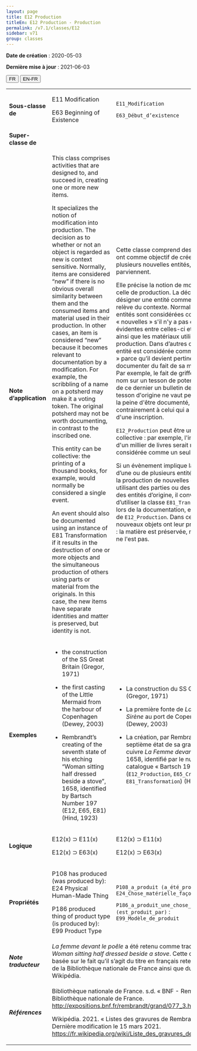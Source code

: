 ```yaml
---
layout: page
title: E12 Production
titleEn: E12 Production - Production
permalink: /v7.1/classes/E12
sidebar: v71
group: classes
---
```


**Date de création** : 2020-05-03

**Dernière mise à jour** : 2021-06-03

<div class="lang-buttons">
  <button id="fr" class="activate">FR</button>
  <button id="en-fr">EN-FR</button>
</div>

<table>
<tbody>
<tr>
<td><strong>Sous-classe de</strong></td>
<td class="en"><p>E11 Modification</p>
<p>E63 Beginning of Existence</p></td>
<td><p><code class="language-plaintext highlighter-rouge">E11_Modification</code></p>
<p><code class="language-plaintext highlighter-rouge">E63_Début_d’existence</code></p></td>
</tr>
<tr>
<td><strong>Super-classe de</strong></td>
<td class="en"></td>
<td></td>
</tr>
<tr>
<td><strong>Note d’application</strong></td>
<td class="en"><p>This class comprises activities that are designed to, and succeed in, creating one or more new items.</p>
<p>It specializes the notion of modification into production. The decision as to whether or not an object is regarded as new is context sensitive. Normally, items are considered “new” if there is no obvious overall similarity between them and the consumed items and material used in their production. In other cases, an item is considered “new” because it becomes relevant to documentation by a modification. For example, the scribbling of a name on a potsherd may make it a voting token. The original potsherd may not be worth documenting, in contrast to the inscribed one.</p>
<p>This entity can be collective: the printing of a thousand books, for example, would normally be considered a single event.</p>
<p>An event should also be documented using an instance of E81 Transformation if it results in the destruction of one or more objects and the simultaneous production of others using parts or material from the originals. In this case, the new items have separate identities and matter is preserved, but identity is not.</p></td>
<td><p>Cette classe comprend des activités qui ont comme objectif de créer une ou plusieurs nouvelles entités, et qui y parviennent.</p>
<p>Elle précise la notion de modification en celle de production. La décision de désigner une entité comme « nouvelle » relève du contexte. Normalement, les entités sont considérées comme « nouvelles » s'il n'y a pas de similarités évidentes entre celles-ci et les objets ainsi que les matériaux utilisés pour leur production. Dans d’autres cas, une entité est considérée comme « nouvelle » parce qu’il devient pertinent de la documenter du fait de sa modification. Par exemple, le fait de griffonner un nom sur un tesson de poterie peut faire de ce dernier un bulletin de vote. Le tesson d'origine ne vaut peut-être pas la peine d'être documenté, contrairement à celui qui a fait l'objet d'une inscription.</p>
<p><code class="language-plaintext highlighter-rouge">E12_Production</code> peut être une entité collective : par exemple, l'impression d'un millier de livres serait normalement considérée comme un seul évènement.</p>
<p>Si un évènement implique la destruction d’une ou de plusieurs entités ainsi que la production de nouvelles entités en utilisant des parties ou des matériaux des entités d’origine, il convient d’utiliser la classe <code class="language-plaintext highlighter-rouge">E81_Transformation</code> lors de la documentation, et ce en plus de <code class="language-plaintext highlighter-rouge">E12_Production</code>. Dans ce cas, les nouveaux objets ont leur propre identité : la matière est préservée, mais l'identité ne l'est pas.</p></td>
</tr>
<tr>
<td><strong>Exemples</strong></td>
<td class="en"><ul>
<li>
<p>the construction of the SS Great Britain (Gregor, 1971)</p>
</li>
<li>
<p>the first casting of the Little Mermaid from the harbour of Copenhagen (Dewey, 2003)</p>
</li>
<li>
<p>Rembrandt’s creating of the seventh state of his etching “Woman sitting half dressed beside a stove”, 1658, identified by Bartsch Number 197 (E12, E65, E81) (Hind, 1923)</p>
</li>
</ul></td>
<td><ul>
<li>
<p>La construction du SS Great Britain (Gregor, 1971)</p>
</li>
<li>
<p>La première fonte de <em>La Petite Sirène</em> au port de Copenhague (Dewey, 2003)</p>
</li>
<li>
<p>La création, par Rembrandt, du septième état de sa gravure sur cuivre <em>La Femme devant le poêle</em>, 1658, identifié par le numéro de catalogue « Bartsch 197 » (<code class="language-plaintext highlighter-rouge">E12_Production</code>, <code class="language-plaintext highlighter-rouge">E65_Création</code>, <code class="language-plaintext highlighter-rouge">E81_Transformation</code>) (Hind, 1923)</p>
</li>
</ul></td>
</tr>
<tr>
<td><strong>Logique</strong></td>
<td class="en"><p>E12(x) ⊃ E11(x)</p>
<p>E12(x) ⊃ E63(x)</p></td>
<td><p>E12(x) ⊃ E11(x)</p>
<p>E12(x) ⊃ E63(x)</p></td>
</tr>
<tr>
<td><strong>Propriétés</strong></td>
<td class="en"><p>P108 has produced (was produced by): E24 Physical Human-Made Thing</p>
<p>P186 produced thing of product type (is produced by): E99 Product Type</p></td>
<td><p><code class="language-plaintext highlighter-rouge">P108_a_produit (a_été_produit_par)</code> : <code class="language-plaintext highlighter-rouge">E24_Chose_matérielle_façonnée</code></p>
<p><code class="language-plaintext highlighter-rouge">P186_a_produit_une_chose_du_type (est_produit_par)</code> : <code class="language-plaintext highlighter-rouge">E99_Modèle_de_produit</code></p></td>
</tr>
<tr>
<td><strong><em>Note traducteur</em></strong></td>
<td colspan="2"><em>La femme devant le poêle</em> a été retenu comme traduction de <em>Woman sitting half dressed beside a stove</em>. Cette décision est basée sur le fait qu’il s’agit du titre en français retenu du côté de la Bibliothèque nationale de France ainsi que du côté de Wikipédia.</td>
</tr>
<tr>
<td><strong><em>Références</em></strong></td>
<td colspan="2"><p>Bibliothèque nationale de France. s.d. « BNF - Rembrandt ». Bibliothèque nationale de France. <a href="http://expositions.bnf.fr/rembrandt/grand/077_3.htm"><span class="underline">http://expositions.bnf.fr/rembrandt/grand/077_3.htm</span></a>.</p>
<p>Wikipédia. 2021. « Listes des gravures de Rembrandt ». Dernière modification le 15 mars 2021. <a href="https://fr.wikipedia.org/wiki/Liste_des_gravures_de_Rembrandt"><span class="underline">https://fr.wikipedia.org/wiki/Liste_des_gravures_de_Rembrandt</span></a>.</p></td>
</tr>
</tbody>
</table>

